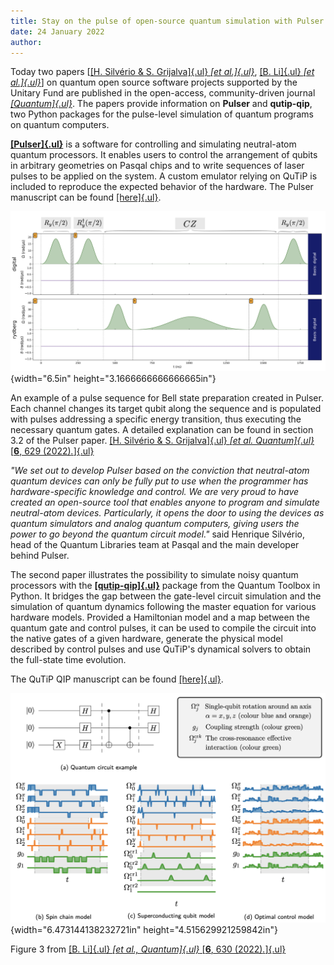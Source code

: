 ```yaml
---
title: Stay on the pulse of open-source quantum simulation with Pulser and QuTiP
date: 24 January 2022
author:
---
```


Today two papers \[[[H. Silvério & S. Grijalva]{.ul} *[et
al.]{.ul}*](https://quantum-journal.org/papers/q-2022-01-24-629/), [[B.
Li]{.ul} *[et
al.]{.ul}*](https://quantum-journal.org/papers/q-2022-01-24-630/)\] on
quantum open source software projects supported by the Unitary Fund are
published in the open-access, community-driven journal
[*[Quantum]{.ul}*](https://quantum-journal.org/). The papers provide
information on **Pulser** and **qutip-qip**, two Python packages for the
pulse-level simulation of quantum programs on quantum computers.

[**[Pulser]{.ul}**](https://github.com/pasqal-io/Pulser) is a software
for controlling and simulating neutral-atom quantum processors. It
enables users to control the arrangement of qubits in arbitrary
geometries on Pasqal chips and to write sequences of laser pulses to be
applied on the system. A custom emulator relying on QuTiP is included to
reproduce the expected behavior of the hardware. The Pulser manuscript
can be found
[[here]{.ul}](https://quantum-journal.org/papers/q-2022-01-24-629/).

![](../../images/pulser.png){width="6.5in" height="3.1666666666666665in"}

An example of a pulse sequence for Bell state preparation created in
Pulser. Each channel changes its target qubit along the sequence and is
populated with pulses addressing a specific energy transition, thus
executing the necessary quantum gates. A detailed explanation can be
found in section 3.2 of the Pulser paper. [[H. Silvério & S.
Grijalva]{.ul} *[et al. Quantum]{.ul}* [**6**, 629
(2022)*.*]{.ul}](https://quantum-journal.org/papers/q-2022-01-24-629/)

*"We set out to develop Pulser based on the conviction that neutral-atom
quantum devices can only be fully put to use when the programmer has
hardware-specific knowledge and control. We are very proud to have
created an open-source tool that enables anyone to program and simulate
neutral-atom devices. Particularly, it opens the door to using the
devices as quantum simulators and analog quantum computers, giving users
the power to go beyond the quantum circuit model."* said Henrique
Silvério, head of the Quantum Libraries team at Pasqal and the main
developer behind Pulser.

The second paper illustrates the possibility to simulate noisy quantum
processors with the
[**[qutip-qip]{.ul}**](https://github.com/qutip/qutip-qip/) package from
the Quantum Toolbox in Python. It bridges the gap between the gate-level
circuit simulation and the simulation of quantum dynamics following the
master equation for various hardware models. Provided a Hamiltonian
model and a map between the quantum gate and control pulses, it can be
used to compile the circuit into the native gates of a given hardware,
generate the physical model described by control pulses and use QuTiP\'s
dynamical solvers to obtain the full-state time evolution.

The QuTiP QIP manuscript can be found
[[here]{.ul}](https://quantum-journal.org/papers/q-2022-01-24-630/).

![](../../images/qutip-qip.png){width="6.473144138232721in"
height="4.515629921259842in"}

Figure 3 from [[B. Li]{.ul} *[et al., Quantum]{.ul}* [**6**, 630
(2022)*.*]{.ul}](https://quantum-journal.org/papers/q-2022-01-24-630/)
